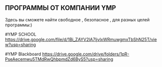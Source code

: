 ## ПРОГРАММЫ ОТ КОМПАНИИ YMP

Здесь вы сможете найти свободное , безопасное ,
для разных целей программы:)

#YMP SCHOOL
https://drive.google.com/file/d/1Bi_ZAYV2lA7ljvlxWRmuwgmxTbShN25T/view?usp=sharing

#YMP Blackboard
https://drive.google.com/drive/folders/1pR-PseAecemwu5TMdRwQhbpmdZd6ByS5?usp=sharing
